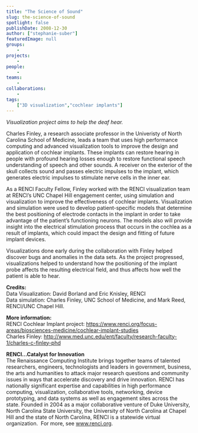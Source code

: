 ```yaml
---
title: "The Science of Sound"
slug: the-science-of-sound
spotlight: false
publishDate: 2008-12-30
author: ["stephanie-suber"]
featuredImage: null
groups:
    - 
projects:
    - 
people:
    - 
teams: 
    - 
collaborations:
    - 
tags:
    ["3D visualization","cochlear implants"]
---
```

<p><em>Visualization project aims to help the deaf hear.</em></p>

<p>Charles Finley, a research associate professor in the Univeristy of North Carolina School of Medicine, leads a team that uses high performance computing and advanced visualization tools to improve the design and application of cochlear implants. These implants can restore hearing in people with profound hearing losses enough to restore functional speech understanding of speech and other sounds. A receiver on the exterior of the skull collects sound and passes electric impulses to the implant, which generates electric impulses to stimulate nerve cells in the inner ear.<!--more--></p>

<p>As a RENCI Faculty Fellow, Finley worked with the RENCI visualization team at RENCI’s UNC Chapel Hill engagement center, using simulation and visualization to improve the effectiveness of cochlear implants. Visualization and simulation were used to develop patient-specific models that determine the best positioning of electrode contacts in the implant in order to take advantage of the patient’s functioning neurons. The models also will provide insight into the electrical stimulation process that occurs in the cochlea as a result of implants, which could impact the design and fitting of future implant devices.</p>

<p>Visualizations done early during the collaboration with Finley helped discover bugs and anomalies in the data sets. As the project progressed, visualizations helped to understand how the positioning of the implant probe affects the resulting electrical field, and thus affects how well the patient is able to hear.</p>

<p><strong>Credits: </strong><br />
 Data  Visualization: David Borland and Eric Knisley, RENCI<br />
 Data  simulation: Charles Finley, UNC School of Medicine, and Mark Reed, RENCI/UNC  Chapel Hill.</p>

<p><strong>More information:</strong><br />
 RENCI  Cochlear Implant project: <a href="https://www.renci.org/focus-areas/biosciences-medicine/cochlear-implant-studies">https://www.renci.org/focus-areas/biosciences-medicine/cochlear-implant-studies</a><br />
 Charles  Finley: <a href="http://www.med.unc.edu/ent/faculty/research-faculty-1/charles-c-finley-phd" target="_blank">http://www.med.unc.edu/ent/faculty/research-faculty-1/charles-c-finley-phd</a></p>

<p><strong>RENCI…Catalyst for  Innovation</strong><br />
 The Renaissance Computing Institute brings together teams of talented researchers, engineers, technologists and leaders in government, business, the arts and humanities to attack major research questions and community issues in ways that accelerate discovery and drive innovation. RENCI has nationally significant expertise and capabilities in high performance computing, visualization, collaborative tools, networking, device prototyping, and data systems as well as engagement sites across the state. Founded in 2004 as a major collaborative venture of Duke University, North Carolina State University, the University of North Carolina at Chapel Hill and the state of North Carolina, RENCI is a statewide virtual organization.  For more, see <a href="../">www.renci.org</a>.</p>
